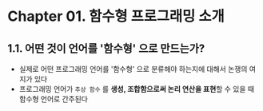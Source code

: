 # Chapter 01. 함수형 프로그래밍 소개
## 1.1. 어떤 것이 언어를 '함수형' 으로 만드는가?
- 실제로 어떤 프로그래밍 언어를 '함수형' 으로 분류해야 하는지에 대해서 논쟁의 여지가 있다
- 프로그래밍 언어가 `추상 함수` 를 **생성, 조합함으로써 논리 연산을 표현**할 수 있을 때 함수형 언어로 간주된다